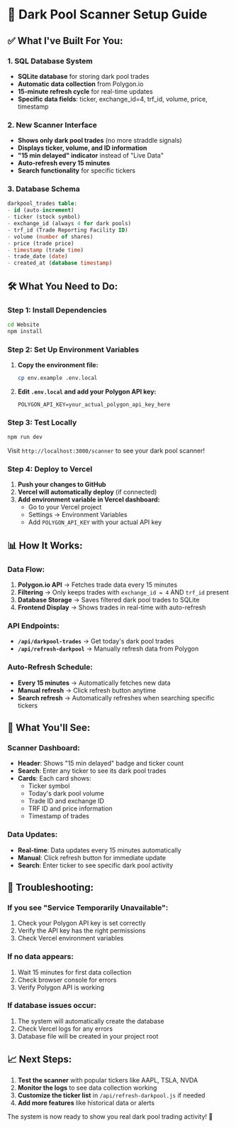 # 🚀 Dark Pool Scanner Setup Guide

## ✅ **What I've Built For You:**

### **1. SQL Database System**
- **SQLite database** for storing dark pool trades
- **Automatic data collection** from Polygon.io
- **15-minute refresh cycle** for real-time updates
- **Specific data fields**: ticker, exchange_id=4, trf_id, volume, price, timestamp

### **2. New Scanner Interface**
- **Shows only dark pool trades** (no more straddle signals)
- **Displays ticker, volume, and ID information**
- **"15 min delayed" indicator** instead of "Live Data"
- **Auto-refresh every 15 minutes**
- **Search functionality** for specific tickers

### **3. Database Schema**
```sql
darkpool_trades table:
- id (auto-increment)
- ticker (stock symbol)
- exchange_id (always 4 for dark pools)
- trf_id (Trade Reporting Facility ID)
- volume (number of shares)
- price (trade price)
- timestamp (trade time)
- trade_date (date)
- created_at (database timestamp)
```

## 🛠️ **What You Need to Do:**

### **Step 1: Install Dependencies**
```bash
cd Website
npm install
```

### **Step 2: Set Up Environment Variables**
1. **Copy the environment file:**
   ```bash
   cp env.example .env.local
   ```

2. **Edit `.env.local` and add your Polygon API key:**
   ```
   POLYGON_API_KEY=your_actual_polygon_api_key_here
   ```

### **Step 3: Test Locally**
```bash
npm run dev
```

Visit `http://localhost:3000/scanner` to see your dark pool scanner!

### **Step 4: Deploy to Vercel**
1. **Push your changes to GitHub**
2. **Vercel will automatically deploy** (if connected)
3. **Add environment variable in Vercel dashboard:**
   - Go to your Vercel project
   - Settings → Environment Variables
   - Add `POLYGON_API_KEY` with your actual API key

## 📊 **How It Works:**

### **Data Flow:**
1. **Polygon.io API** → Fetches trade data every 15 minutes
2. **Filtering** → Only keeps trades with `exchange_id = 4` AND `trf_id` present
3. **Database Storage** → Saves filtered dark pool trades to SQLite
4. **Frontend Display** → Shows trades in real-time with auto-refresh

### **API Endpoints:**
- **`/api/darkpool-trades`** → Get today's dark pool trades
- **`/api/refresh-darkpool`** → Manually refresh data from Polygon

### **Auto-Refresh Schedule:**
- **Every 15 minutes** → Automatically fetches new data
- **Manual refresh** → Click refresh button anytime
- **Search refresh** → Automatically refreshes when searching specific tickers

## 🎯 **What You'll See:**

### **Scanner Dashboard:**
- **Header**: Shows "15 min delayed" badge and ticker count
- **Search**: Enter any ticker to see its dark pool trades
- **Cards**: Each card shows:
  - Ticker symbol
  - Today's dark pool volume
  - Trade ID and exchange ID
  - TRF ID and price information
  - Timestamp of trades

### **Data Updates:**
- **Real-time**: Data updates every 15 minutes automatically
- **Manual**: Click refresh button for immediate update
- **Search**: Enter ticker to see specific dark pool activity

## 🔧 **Troubleshooting:**

### **If you see "Service Temporarily Unavailable":**
1. Check your Polygon API key is set correctly
2. Verify the API key has the right permissions
3. Check Vercel environment variables

### **If no data appears:**
1. Wait 15 minutes for first data collection
2. Check browser console for errors
3. Verify Polygon API is working

### **If database issues occur:**
1. The system will automatically create the database
2. Check Vercel logs for any errors
3. Database file will be created in your project root

## 📈 **Next Steps:**

1. **Test the scanner** with popular tickers like AAPL, TSLA, NVDA
2. **Monitor the logs** to see data collection working
3. **Customize the ticker list** in `/api/refresh-darkpool.js` if needed
4. **Add more features** like historical data or alerts

The system is now ready to show you real dark pool trading activity! 🚀
